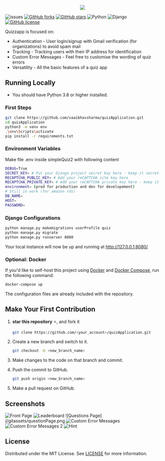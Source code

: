 <p align='center'><img src="/gitassets/LogoQApp.png"></p>

![issues](https://img.shields.io/github/issues/vaaibhavsharma/quizApplication?style=flat-square)
[![GitHub forks](https://img.shields.io/github/forks/vaaibhavsharma/quizApplication)](https://github.com/vaaibhavsharma/quizApplication/network?style=flat-square)
[![GitHub stars](https://img.shields.io/github/stars/vaaibhavsharma/quizApplication)](https://github.com/vaaibhavsharma/quizApplication/stargazers?style=flat-square)
![Python](https://img.shields.io/badge/python-v3.8+-blue.svg?style=flat-square&logo=python)
![Django](https://img.shields.io/badge/Django-3.2.15-blue?style=flat-square&logo=django)
[![GitHub license](https://img.shields.io/github/license/vaaibhavsharma/quizApplication)](https://github.com/vaaibhavsharma/quizApplication/blob/main/LICENSE?style=flat-square)

Quizzapp is focused on:

- Authentication - User login/signup with Gmail verification (for organizations) to avoid spam mail
- Tracking - Tracking users with their IP address for identification
- Custom Error Messages - Feel free to customise the wording of quiz errors
- Versatility - All the basic features of a quiz app

## Running Locally

- You should have Python 3.8 or higher installed.

### First Steps

```sh
git clone https://github.com/vaaibhavsharma/quizApplication.git
cd quizApplication
python3 -m venv env
.\env\Scripts\activate
pip install -r requirements.txt
```

### Environment Variables

Make file .env inside simpleQuiz2 with following content

```sh
DEBUG=True
SECRET_KEY= # Put your Django project secret key here - keep it secret!
RECAPTCHA_PUBLIC_KEY= # Add your reCAPTCHA site key here
RECAPTCHA_PRIVATE_KEY= # Add your reCAPTCHA private key here - keep it secret too!
environment= (prod for production and dev for developement)
# Still in work (for amazon rds)
DB_NAME=
HOST=
PASSWORD=
```

### Django Configurations

```sh
python manage.py makemigrations userProfile quiz
python manage.py migrate
python manage.py runserver 8080
```

Your local instance will now be up and running at http://127.0.0.1:8080/

### Optional: Docker

If you'd like to self-host this project using [Docker](https://www.docker.com) and [Docker Compose](https://docs.docker.com/get-started/08_using_compose/), run the following command:
```bash
docker-compose up
```
The configuration files are already included with the repository.

## Make Your First Contribution

1. **star this repository** ⭐, and fork it
   ```sh
   git clone https://github.com/<your_account>/quizApplication.git
   ```
2. Create a new branch and switch to it.

   ```sh
   git checkout -b <new_branch_name>
   ```

3. Make changes to the code on that branch and commit.
4. Push the commit to GitHub.

   ```sh
   git push origin <new_branch_name>
   ```

5. Make a pull request on GitHub.

## Screenshots

![Front Page](/gitassets/frontPage.jpeg)
![Leaderboard](/gitassets/leaderboardPage.png)
![Questions Page](/gitassets/questionPage.png
![Custom Error Messages](/gitassets/customError.png)
![Custom Error Messages 2](/gitassets/customError2.png)
![Hint](/gitassets/customHint.png)

## License

Distributed under the MIT License. See [LICENSE](/LICENSE) for more information.
